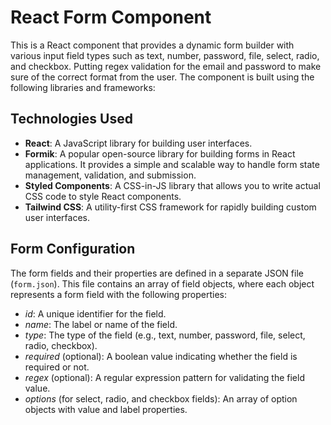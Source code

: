 # React Form Component

This is a React component that provides a dynamic form builder with various input field types such as text, number, password, file, select, radio, and checkbox. Putting regex validation for the email and password to make sure of the correct format from the user. The component is built using the following libraries and frameworks:

## Technologies Used

- **React**: A JavaScript library for building user interfaces.
- **Formik**: A popular open-source library for building forms in React applications. It provides a simple and scalable way to handle form state management, validation, and submission.
- **Styled Components**: A CSS-in-JS library that allows you to write actual CSS code to style React components.
- **Tailwind CSS**: A utility-first CSS framework for rapidly building custom user interfaces.

## Form Configuration

The form fields and their properties are defined in a separate JSON file (`form.json`). This file contains an array of field objects, where each object represents a form field with the following properties:

- *id*: A unique identifier for the field.
- *name*: The label or name of the field.
- *type*: The type of the field (e.g., text, number, password, file, select, radio, checkbox).
- *required* (optional): A boolean value indicating whether the field is required or not.
- *regex* (optional): A regular expression pattern for validating the field value.
- *options* (for select, radio, and checkbox fields): An array of option objects with value and label properties.

